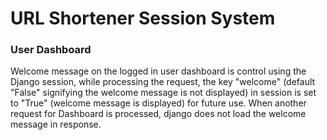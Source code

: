 # URL Shortener Session System

### User Dashboard

Welcome message on the logged in user dashboard is control using the Django session, while processing the request, the key "welcome" (default "False" signifying the welcome message is not displayed) in session is set to "True" (welcome message is displayed) for future use. When another request for Dashboard is processed, django does not load the welcome message in response.
